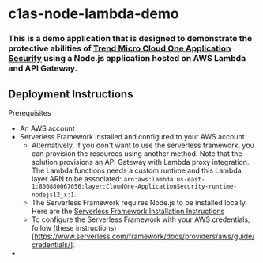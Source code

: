 # c1as-node-lambda-demo

### This is a demo application that is designed to demonstrate the protective abilities of [Trend Micro Cloud One Application Security](https://cloudone.trendmicro.com/docs/application-security/) using a Node.js application hosted on AWS Lambda and API Gateway.

## Deployment Instructions
Prerequisites
- An AWS account
- Serverless Framework installed and configured to your AWS account
  - Alternatively, if you don't want to use the serverless framework, you can provision the resources using another method. Note that the solution provisions an API Gateway with Lambda proxy integration. The Lambda functions needs a custom runtime and this Lambda layer ARN to be associated: `arn:aws:lambda:us-east-1:800880067056:layer:CloudOne-ApplicationSecurity-runtime-nodejs12_x:1`. 
  - The Serverless Framework requires Node.js to be installed locally. Here are the [Serverless Framework Installation Instructions](https://www.serverless.com/framework/docs/providers/aws/guide/installation/)
  - To configure the Serverless Framework with your AWS credentials, follow (these instructions)[https://www.serverless.com/framework/docs/providers/aws/guide/credentials/]. 
- 
